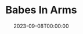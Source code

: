 ---
title: Babes In Arms
date: 2023-09-08T00:00:00
opening_date: 1974-03-22
closing_date: 1974-04-06
layout: productions
program:
Theatre: Theatre Jacksonville
Venue: Little Theatre
cast:
- The Press Agent: Tom Young
- Terry Thompson: Shirley Lightbody
- Gus Field: Gil Gimbel
- Valentine White: Pete Peterson
- Susie Ward: Harriet McPherson
- Seymour Fleming: Bob Lentz
- Bunny Byron: Anita Mengedoth
- Lee Calhoun: Jess Barnett
- Jennifer Owen: Kathy Loew
- Phyllis Owen: LeNore Hart
- Steve Edwards: Gerry House
- Apprentice of the Surf and Sand Playhouse:
  - Nan Coyle
  - Libby Crabtree
  - Roslyn Dunn
  - Carol Pettit
  - Susan Shashy
  - Connie Wesson
  - Ginger Willaims
  - Tom Corbett
  - G. Wendell Hurt
  - Michael Ryan
  - Steve Winemiller
crew:
- Director: Robert Knowles
- Musical Director: Rosalind MacEnulty
- Scene Design: Hal Henderson
- Choreographer: Buddy Sherwood
- Stage Manager: Doug Thomas
- Assistant Stage Manager: Marcia Patch
- Lighting Design: Kelly Hart
- Lighting Technician:
  - Phyllis Ryan
  - David West
- Set Construction:
  - Brian Cooke
  - Nellie Coyle
  - Roy Coyle
  - Dwight Stillson
  - David Stillson
  - Mary Ellen Wofford
- Properties:
  - Mary Ellen Wofford
  - Terra Allen
  - Madge Bruner
  - Wanda Newell
- Stage Crew:
  - Brian Cooke
  - Roy Coyle
  - Ernie Mastroianni
  - Dwight Stillson
  - David Stillson
- Costumes:
  - Gert Berman
  - Mary Coyle
- Publicity: Diane Somerville
- Show Sign: Patrick Brodus
- Box Office:
  - Ann Dubow
  - Gert Berman
  - Pat Somers
---